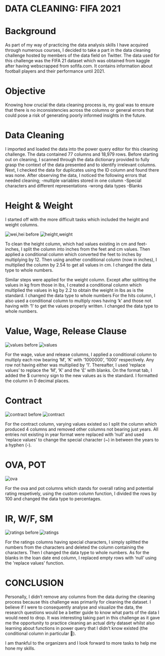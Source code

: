 # DATA CLEANING: FIFA 2021

# Background
As part of my way of practicing the data analysis skills I have acquired through numerous courses, I decided to take a part in the data cleaning challenge hosted by members of the data field on Twitter. The data used for this challenge was the FIFA 21 dataset which was obtained from kaggle after having webscrapped from sofifa.com.
It contains information about football players and their performance until 2021.

# Objective
Knowing how crucial the data cleaning process is, my goal was to ensure that there is no inconsistencies across the columns or general errors that could pose a risk of generating poorly informed insights in the future.

# Data Cleaning
I imported and loaded the data into the power query editor for this cleaning challenge. The data contained 77 columns and 18,979 rows. Before starting out on cleaning, I scanned through the data dictionary provided to fully grasp the context of the data presented and to identify irrelevant columns. Next, I checked the data for duplicates using the ID column and found there was none. 
After observing the data, I noticed the following errors that needed cleaning;
-multiple variables stored in one column
-Special characters and different representations
-wrong data types
-Blanks

# Height & Weight

I started off with the more difficult tasks which included the height and weight columns.

![wei,hei  before](https://user-images.githubusercontent.com/116006674/226363994-61a7cc07-5c77-49d2-8f2c-ea50cac8124b.png)       ![height,weight](https://user-images.githubusercontent.com/116006674/226364410-4d2fd516-2c04-4e6f-8d2e-84b8b4231006.png)

To clean the height column, which had values existing in cm and feet-inches, I split the column into inches from the feet and cm values. Then applied a conditional column which converted the feet to inches by multiplying by 12. Then using another conditional column (now in inches), I multiplied the column by 2.54 to get all values in cm. I changed the data type to whole numbers.

Similar steps were applied for the weight column. Except after splitting the values in kg from those in lbs, I created a conditional column which multiplied the values in kg by 2.2 to obtain the weight in lbs as is the standard. I changed the data type to whole numbers
For the hits column, I also used a conditional column to multiply rows having ‘k’ and those not having with ‘1’ to get the values properly written. I changed the data type to whole numbers.

# Value, Wage, Release Clause
![values  before](https://user-images.githubusercontent.com/116006674/226365299-5ac25cdc-0803-489f-90c8-83d90c03cf0f.png)                  ![values](https://user-images.githubusercontent.com/116006674/226365365-0a55c8ab-048a-4438-87bf-4bd896cd30a5.png)


For the wage, value and release columns, I applied a conditional column to multiply each row bearing ‘M’, ‘K’ with ‘1000000’, ‘1000’ respectively. Any row not having either was multiplied by ‘1’. Thereafter, I used ‘replace values’ to replace the ‘M’, ‘K’ and the ‘£’ with blanks. On the format tab, I added the $ currency sign to the new values as is the standard. I formatted the column in 0 decimal places.

# Contract
![contract before](https://user-images.githubusercontent.com/116006674/226365573-fd84edd5-f4b7-4371-ba91-eed42462faa8.png)
![contract](https://user-images.githubusercontent.com/116006674/226365580-8124ea5c-9cfb-4d37-b372-21a46bc19960.png)


For the contract column, varying values existed so I split the column which produced 4 columns and removed other columns not bearing just years. All entries not existing in year format were replaced with ‘null’ and used ‘replace values’ to change the special character (~) in between the years to a hyphen (-).

# OVA, POT
![ova](https://user-images.githubusercontent.com/116006674/226373947-9b6eb81b-24b7-4a6d-b9c9-8bbbfa2e439c.png)


For the ova and pot columns which stands for overall rating and potential rating respetively, using the custom column function, I divided the rows by 100 and changed the data type to percentages.

# IR, W/F, SM
![ratings before](https://user-images.githubusercontent.com/116006674/226365770-4f5ed100-0a05-4d74-9089-f85c76f10131.png)
![ratings](https://user-images.githubusercontent.com/116006674/226365780-022eee34-823a-4440-a4cf-e093e7484844.png)

For the ratings columns having special characters, I simply splitted the numbers from the characters and deleted the column containing the characters. Then I changed the data type to whole numbers.
As for the blanks in the loan date end column, I replaced empty rows with ‘null’ using the 'replace values' function.


# CONCLUSION
Personally, I didn’t remove any columns from the data during the cleaning process because this challenge was primarily for cleaning the dataset. I believe if I were to consequently analyse and visualize the data, the research questions would be a better guide to know what parts of the data I would need to drop.
It was interesting taking part in this challenge as it gave me the opportunity to practice cleaning an actual dirty dataset whilst also learning about functions in power query that I didn’t know existed (the conditional column in particular ).

I am thankful to the organizers and I look forward to more tasks to help me hone my skills.
